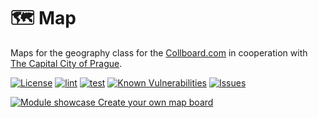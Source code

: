 # 🗺️ Map

Maps for the geography class for the [Collboard.com](https://collboard.com/) in cooperation with [The Capital City of Prague](https://www.prague.eu/).

<!--Badges-->

 [![License](https://img.shields.io/github/license/collboard/map.svg?style=flat)](https://raw.githubusercontent.com/collboard/map/master/LICENSE)
 [![lint](https://github.com/collboard/map/actions/workflows/lint.yml/badge.svg)](https://github.com/collboard/map/actions/workflows/lint.yml)
 [![test](https://github.com/collboard/map/actions/workflows/test.yml/badge.svg)](https://github.com/collboard/map/actions/workflows/test.yml)
 [![Known Vulnerabilities](https://snyk.io/test/github/collboard/map/badge.svg)](https://snyk.io/test/github/collboard/map)
 [![Issues](https://img.shields.io/github/issues/collboard/map.svg?style=flat)](https://github.com/collboard/map/issues)

<!--/Badges-->

[![Module showcase](./assets/screenshots/map.png) Create your own map board](https://collboard.com/new?redirect=1&modulesOn=@collboard/map,@collboard/map-controls,@collboard/map-country)

<!-- TODO: Add Prague logo-->
